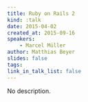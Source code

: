 ```yaml
---
title: Ruby on Rails 2
kind: :talk
date: 2015-04-02
created_at: 2015-09-16
speakers:
    - Marcel Müller
author: Matthias Beyer
slides: false
tags:
link_in_talk_list: false
---
```


No description.

